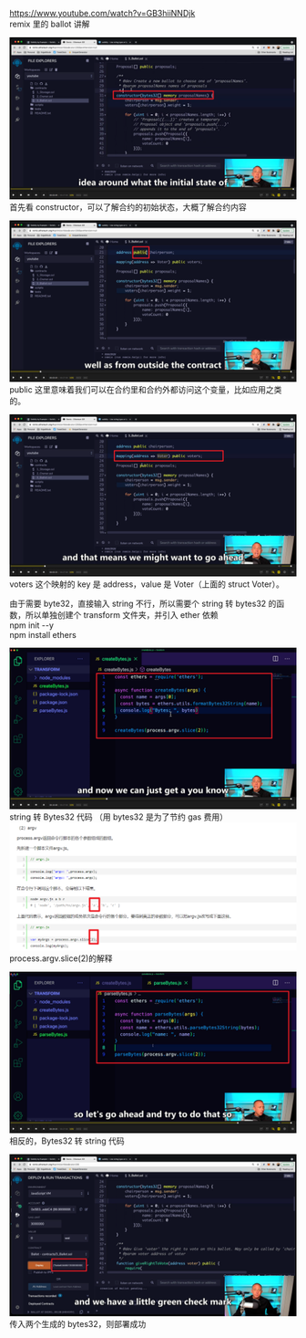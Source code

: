 https://www.youtube.com/watch?v=GB3hiiNNDjk  
remix 里的 ballot 讲解

![](./img/2022-01-31-21-24-40.png)  
首先看 constructor，可以了解合约的初始状态，大概了解合约内容

![](./img/2022-01-31-21-28-08.png)  
public 这里意味着我们可以在合约里和合约外都访问这个变量，比如应用之类的。

![](./img/2022-01-31-21-42-41.png)  
voters 这个映射的 key 是 address，value 是 Voter（上面的 struct Voter）。

由于需要 byte32，直接输入 string 不行，所以需要个 string 转 bytes32 的函数，所以单独创建个 transform 文件夹，并引入 ether 依赖  
npm init --y  
npm install ethers

![](./img/2022-01-31-22-03-13.png)  
string 转 Bytes32 代码 （用 bytes32 是为了节约 gas 费用）
![](./img/2022-01-31-22-16-36.png)
process.argv.slice(2)的解释

![](./img/2022-01-31-22-59-39.png)  
相反的，Bytes32 转 string 代码

![](./img/2022-01-31-22-19-28.png)  
传入两个生成的 bytes32，则部署成功
